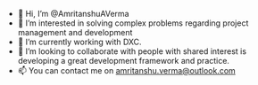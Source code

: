 - 👋 Hi, I’m @AmritanshuAVerma
- 👀 I’m interested in solving complex problems regarding project management and development
- 🌱 I’m currently working with DXC.
- 💞️ I’m looking to collaborate with people with shared interest is developing a great development framework and practice.
- 📫 You can contact me on amritanshu.verma@outlook.com
